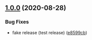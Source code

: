 ## [1.0.0](https://gitlab.com/ujlbu4/gitlab-semantic-release/compare/...1.0.0) (2020-08-28)


### Bug Fixes

* fake release (test release) ([e8599cb](https://gitlab.com/ujlbu4/gitlab-semantic-release/commit/e8599cbed61aa5cf289a75fed710ce3d0ddff0f1))
